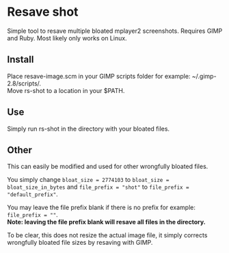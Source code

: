 # Resave shot
Simple tool to resave multiple bloated mplayer2 screenshots. Requires GIMP and Ruby. Most likely only works on Linux.

## Install
Place resave-image.scm in your GIMP scripts folder for example: ~/.gimp-2.8/scripts/.   
Move rs-shot to a location in your $PATH. 

## Use
Simply run rs-shot in the directory with your bloated files.

## Other
This can easily be modified and used for other wrongfully bloated files.    

You simply change `bloat_size = 2774103` to `bloat_size = bloat_size_in_bytes` and `file_prefix = "shot"` to `file_prefix = "default_prefix"`.     

You may leave the file prefix blank if there is no prefix for example: `file_prefix = ""`.    
**Note: leaving the file prefix blank will resave all files in the directory.**


To be clear, this does not resize the actual image file, it simply corrects wrongfully bloated file sizes by resaving with GIMP.
